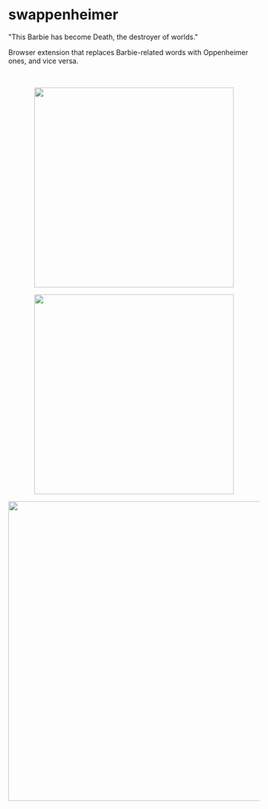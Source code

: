 # swappenheimer

"This Barbie has become Death, the destroyer of worlds."

Browser extension that replaces Barbie-related words with Oppenheimer ones, and vice versa.

<br/>

<p align="middle"><img width="400" src="https://github.com/alechemy/swappenheimer/assets/22478984/ad877469-fd06-4466-becb-ee2fd880091c"/></p>

<p align="middle"><img src="https://github.com/alechemy/swappenheimer/assets/22478984/d2a23e04-d0c1-4398-8500-121cf6c327a4" width="400"/></p>

<p align="middle"><img src="https://github.com/alechemy/swappenheimer/assets/22478984/de17fb98-1549-47fd-a7c6-c0166888da6a" width="600"/></p>

